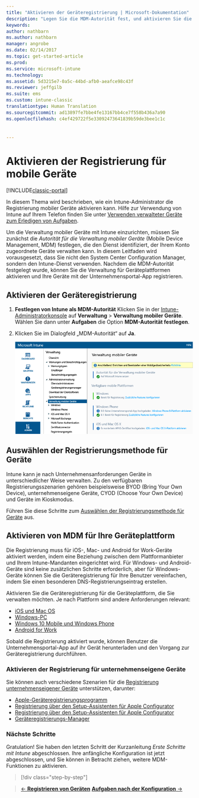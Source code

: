 ```yaml
---
title: "Aktivieren der Geräteregistrierung | Microsoft-Dokumentation"
description: "Legen Sie die MDM-Autorität fest, und aktivieren Sie die Registrierung für iOS-, Windows-, Android- und Mac-Geräte."
keywords: 
author: nathbarn
ms.author: nathbarn
manager: angrobe
ms.date: 02/14/2017
ms.topic: get-started-article
ms.prod: 
ms.service: microsoft-intune
ms.technology: 
ms.assetid: 5d3215e7-0a5c-44bd-afb0-aeafce98c43f
ms.reviewer: jeffgilb
ms.suite: ems
ms.custom: intune-classic
translationtype: Human Translation
ms.sourcegitcommit: ad13897fe7bbe4fe13167bb4ce7f558b436a7a90
ms.openlocfilehash: c4ef429722f5e33092473641839b59de3bee1c1c


---
```


# <a name="enable-enrollment-for-mobile-devices"></a>Aktivieren der Registrierung für mobile Geräte

[!INCLUDE[classic-portal](../includes/classic-portal.md)]

In diesem Thema wird beschrieben, wie ein Intune-Administrator die Registrierung mobiler Geräte aktivieren kann. Hilfe zur Verwendung von Intune auf Ihrem Telefon finden Sie unter [Verwenden verwalteter Geräte zum Erledigen von Aufgaben](https://docs.microsoft.com/intune/enduser/company-portal-frequently-asked-questions). 

Um die Verwaltung mobiler Geräte mit Intune einzurichten, müssen Sie zunächst die *Autorität für die Verwaltung mobiler Geräte* (Mobile Device Management, MDM) festlegen, die den Dienst identifiziert, der Ihrem Konto zugeordnete Geräte verwalten kann. In diesem Leitfaden wird vorausgesetzt, dass Sie nicht den System Center Configuration Manager, sondern den Intune-Dienst verwenden. Nachdem die MDM-Autorität festgelegt wurde, können Sie die Verwaltung für Geräteplattformen aktivieren und Ihre Geräte mit der Unternehmensportal-App registrieren.

## <a name="enable-device-enrollment"></a>Aktivieren der Geräteregistrierung

1. **Festlegen von Intune als MDM-Autorität**
    Klicken Sie in der [Intune-Administratorkonsole](https://manage.microsoft.com/) auf **Verwaltung** > **Verwaltung mobiler Geräte**. Wählen Sie dann unter **Aufgaben** die Option **MDM-Autorität festlegen**.  

2. Klicken Sie im Dialogfeld „MDM-Autorität“ auf **Ja**.

    ![Verwaltungskonsole – MDM auf „Intune“ festlegen](./media/mdmAuthority.png)

## <a name="choose-how-to-enroll-devices"></a>Auswählen der Registrierungsmethode für Geräte

Intune kann je nach Unternehmensanforderungen Geräte in unterschiedlicher Weise verwalten. Zu den verfügbaren Registrierungsszenarien gehören beispielsweise BYOD (Bring Your Own Device), unternehmenseigene Geräte, CYOD (Choose Your Own Device) und Geräte im Kioskmodus.

Führen Sie diese Schritte zum [Auswählen der Registrierungsmethode für Geräte](choose-how-to-enroll-devices1.md) aus.

## <a name="enable-mdm-for-your-device-platform"></a>Aktivieren von MDM für Ihre Geräteplattform
Die Registrierung muss für iOS-, Mac- und Android for Work-Geräte aktiviert werden, indem eine Beziehung zwischen dem Plattformanbieter und Ihrem Intune-Mandanten eingerichtet wird. Für Windows- und Android-Geräte sind keine zusätzlichen Schritte erforderlich, aber für Windows-Geräte können Sie die Geräteregistrierung für Ihre Benutzer vereinfachen, indem Sie einen besonderen DNS-Registrierungseintrag erstellen.

Aktivieren Sie die Geräteregistrierung für die Geräteplattform, die Sie verwalten möchten. Je nach Plattform sind andere Anforderungen relevant:

-  [iOS und Mac OS](https://docs.microsoft.com/intune/deploy-use/set-up-ios-and-mac-management-with-microsoft-intune)
-  [Windows-PC](https://docs.microsoft.com/intune/deploy-use/set-up-windows-device-management-with-microsoft-intune)
-  [Windows 10 Mobile und Windows Phone](https://docs.microsoft.com/intune/deploy-use/set-up-windows-phone-management-with-microsoft-intune)
- [Android for Work](https://docs.microsoft.com/intune/deploy-use/set-up-android-for-work)

Sobald die Registrierung aktiviert wurde, können Benutzer die Unternehmensportal-App auf ihr Gerät herunterladen und den Vorgang zur Geräteregistrierung durchführen.

### <a name="enable-company-owned-device-enrollment"></a>Aktivieren der Registrierung für unternehmenseigene Geräte
Sie können auch verschiedene Szenarien für die [Registrierung unternehmenseigener Geräte](https://docs.microsoft.com/intune/deploy-use/manage-corporate-owned-devices) unterstützen, darunter:
- [Apple-Geräteregistrierungsprogramm](https://docs.microsoft.com/intune/deploy-use/ios-device-enrollment-program-in-microsoft-intune)
- [Registrierung über den Setup-Assistenten für Apple Configurator](https://docs.microsoft.com/intune/deploy-use/ios-setup-assistant-enrollment-in-microsoft-intune)
- [Registrierung über den Setup-Assistenten für Apple Configurator](https://docs.microsoft.com/intune/deploy-use/ios-direct-enrollment-in-microsoft-intune)
- [Geräteregistrierungs-Manager](https://docs.microsoft.com/intune/deploy-use/enroll-corporate-owned-devices-with-the-device-enrollment-manager-in-microsoft-intune)

### <a name="next-steps"></a>Nächste Schritte
Gratulation! Sie haben den letzten Schritt der Kurzanleitung *Erste Schritte mit Intune* abgeschlossen. Ihre anfängliche Konfiguration ist jetzt abgeschlossen, und Sie können in Betracht ziehen, weitere MDM-Funktionen zu aktivieren.

>[!div class="step-by-step"]

>[&larr; **Registrieren von Geräten**](.\start-with-a-paid-subscription-to-microsoft-intune-step-8.md)     [**Aufgaben nach der Konfiguration** &rarr;](.\post-configuration-tasks.md)  



<!--HONumber=Feb17_HO3-->


